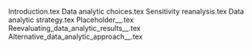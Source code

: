 Introduction.tex
Data analytic choices.tex
Sensitivity reanalysis.tex
Data analytic strategy.tex
Placeholder__.tex
Reevaluating_data_analytic_results__.tex
Alternative_data_analytic_approach__.tex